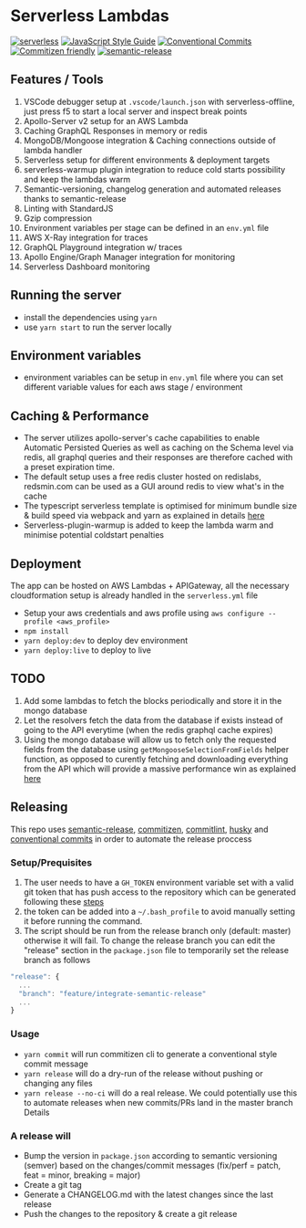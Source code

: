 # Serverless Lambdas

[![serverless](http://public.serverless.com/badges/v3.svg)](http://www.serverless.com)
[![JavaScript Style Guide](https://img.shields.io/badge/code_style-standard-brightgreen.svg)](https://standardjs.com)
[![Conventional Commits](https://img.shields.io/badge/Conventional%20Commits-1.0.0-yellow.svg)](https://conventionalcommits.org)
[![Commitizen friendly](https://img.shields.io/badge/commitizen-friendly-brightgreen.svg)](http://commitizen.github.io/cz-cli/)
[![semantic-release](https://img.shields.io/badge/%20%20%F0%9F%93%A6%F0%9F%9A%80-semantic--release-e10079.svg)](https://github.com/semantic-release/)

## Features / Tools

1. VSCode debugger setup at `.vscode/launch.json` with serverless-offline, just press f5 to start a local server and inspect break points
1. Apollo-Server v2 setup for an AWS Lambda
1. Caching GraphQL Responses in memory or redis
1. MongoDB/Mongoose integration & Caching connections outside of lambda handler
1. Serverless setup for different environments & deployment targets
1. serverless-warmup plugin integration to reduce cold starts possibility and keep the lambdas warm
1. Semantic-versioning, changelog generation and automated releases thanks to semantic-release
1. Linting with StandardJS
1. Gzip compression
1. Environment variables per stage can be defined in an `env.yml` file
1. AWS X-Ray integration for traces
1. GraphQL Playground integration w/ traces
1. Apollo Engine/Graph Manager integration for monitoring
1. Serverless Dashboard monitoring


## Running the server

- install the dependencies using `yarn`
- use `yarn start` to run the server locally

## Environment variables

- environment variables can be setup in `env.yml` file where you can set different variable values for each aws stage / environment

## Caching & Performance

- The server utilizes apollo-server's cache capabilities to enable Automatic Persisted Queries as well as caching on the Schema level via redis, all graphql queries and their responses are therefore cached with a preset expiration time.
- The default setup uses a free redis cluster hosted on redislabs, redsmin.com can be used as a GUI around redis to view what's in the cache
- The typescript serverless template is optimised for minimum bundle size & build speed via webpack and yarn as explained in details [here](https://itnext.io/how-to-optimise-your-serverless-typescript-webpack-eslint-setup-for-performance-86d052284505)
- Serverless-plugin-warmup is added to keep the lambda warm and minimise potential coldstart penalties

## Deployment

The app can be hosted on AWS Lambdas + APIGateway, all the necessary cloudformation setup is already handled in the `serverless.yml` file
- Setup your aws credentials and aws profile using `aws configure --profile <aws_profile>`
- `npm install`
- `yarn deploy:dev` to deploy dev environment
- `yarn deploy:live` to deploy to live

## TODO

1. Add some lambdas to fetch the blocks periodically and store it in the mongo database
2. Let the resolvers fetch the data from the database if exists instead of going to the API everytime (when the redis graphql cache expires)
3. Using the mongo database will allow us to fetch only the requested fields from the database using `getMongooseSelectionFromFields` helper function, as opposed to curently fetching and downloading everything from the API which will provide a massive performance win as explained [here](https://itnext.io/graphql-performance-tip-database-projection-82795e434b44)

## Releasing

This repo uses [semantic-release](https://github.com/semantic-release/semantic-release), [commitizen](https://github.com/commitizen/cz-cli), [commitlint](http://commitlint.js.org), [husky](https://github.com/typicode/husky) and [conventional commits](https://conventionalcommits.org/en/v1.0.0-beta.4/) in order to automate the release proccess

### Setup/Prequisites

1. The user needs to have a `GH_TOKEN` environment variable set with a valid git token that has push access to the repository which can be generated following these [steps](https://help.github.com/en/articles/creating-a-personal-access-token-for-the-command-line)
2. the token can be added into a `~/.bash_profile` to avoid manually setting it before running the command.
3. The script should be run from the release branch only (default: master) otherwise it will fail. To change the release branch you can edit the "release" section in the `package.json` file to temporarily set the release branch as follows
  
```js
"release": {
  ...
  "branch": "feature/integrate-semantic-release"
  ...
}
```

### Usage

- `yarn commit` will run commitizen cli to generate a conventional style commit message
- `yarn release` will do a dry-run of the release without pushing or changing any files
- `yarn release --no-ci` will do a real release.
We could potentially use this to automate releases when new commits/PRs land in the master branch
Details

### A release will

- Bump the version in `package.json` according to semantic versioning (semver) based on the changes/commit messages (fix/perf = patch, feat = minor, breaking = major)
- Create a git tag
- Generate a CHANGELOG.md with the latest changes since the last release
- Push the changes to the repository & create a git release
